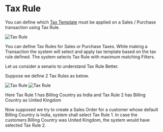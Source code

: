 <!-- add-breadcrumbs -->
# Tax Rule

You can define which [Tax Template](/docs/user/manual/en/setting-up/setting-up-taxes.html) must be applied on a Sales / Purchase transaction using Tax Rule.

<img class="screenshot" alt="Tax Rule" src="{{docs_base_url}}/assets/img/accounts/tax-rule.png">

You can define Tax Rules for Sales or Purchase Taxes. 
While making a Transaction the system will select and apply tax template based on the tax rule defined.
The system selects Tax Rule with maximum matching Filters.

Let us consider a senario to understand Tax Rule Better.

Suppose we define 2 Tax Rules as below.

<img class="screenshot" alt="Tax Rule" src="{{docs_base_url}}/assets/img/accounts/tax-rule-1.png">

<img class="screenshot" alt="Tax Rule" src="{{docs_base_url}}/assets/img/accounts/tax-rule-2.png">

Here Tax Rule 1 has Billing Country as India and Tax Rule 2 has Billing Country as United Kingdom

Now supposed we try to create a Sales Order for a customer whose default Billing Country is India, system shall select Tax Rule 1.
In case the customers Billing Country was United Kingdom, the system would have selected Tax Rule 2.

